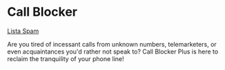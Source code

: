 # Call Blocker
[Lista Spam](https://quien-llamo.es/)

Are you tired of incessant calls from unknown numbers, telemarketers, or even acquaintances you'd rather not speak to? Call Blocker Plus is here to reclaim the tranquility of your phone line!
